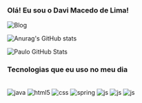 ### Olá! Eu sou o Davi Macedo de Lima!
 
![Blog](https://img.shields.io/website-up-down-green-red/http/monip.org.svg)
 
 
![Anurag's GitHub stats](https://github-readme-stats.vercel.app/api?username=PaulaoBDM&theme=dracula)
 
![Paulo GitHub Stats](https://github-readme-stats.vercel.app/api/top-langs/?username=PaulaoBDM&theme=dracula)
 
 
### Tecnologias que eu uso no meu dia
<div style= "display: inline_block"><br/>
<img align = "center" alt="java" src= "https://img.shields.io/badge/Java-ED8B00?style=for-the-badge&logo=openjdk&logoColor=white"/>
<img align = "center" alt="html5" src= "https://img.shields.io/badge/HTML5-E34F26?style=for-the-badge&logo=html5&logoColor=white"/>
<img align = "center" alt="css" src= "https://img.shields.io/badge/CSS3-1572B6?style=for-the-badge&logo=css3&logoColor=white"/>
<img align = "center" alt="spring" src= "https://img.shields.io/badge/Spring-6DB33F?style=for-the-badge&logo=spring&logoColor=white"/>
<img align = "center" alt="js" src= "https://img.shields.io/badge/JavaScript-F7DF1E?style=for-the-badge&logo=javascript&logoColor=black"/>
<img align = "center" alt="js" src= "https://img.shields.io/badge/Node.js-43853D?style=for-the-badge&logo=node.js&logoColor=white"/>
<img align = "center" alt="js" src= "https://img.shields.io/badge/React-20232A?style=for-the-badge&logo=react&logoColor=61DAFB"/>
 
</div>
 
